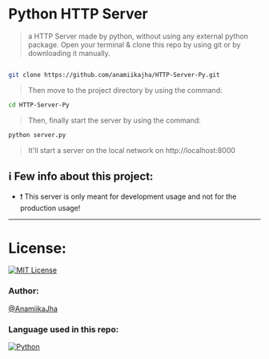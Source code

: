 # Python HTTP Server
> a HTTP Server made by python, without using any external python package.
> Open your terminal & clone this repo by using git or by downloading it manually.
```bash

git clone https://github.com/anamiikajha/HTTP-Server-Py.git

```
> Then move to the project directory by using the command:
```bash
cd HTTP-Server-Py
```
> Then, finally start the server by using the command:
```bash
python server.py
```
> It'll start a server on the local network on http://localhost:8000
## ℹ️ Few info about this project:

- ❗ This server is only meant for development usage and not for the production usage!
---
# License:
[![MIT License](https://img.shields.io/badge/license-MIT-blue)](https://github.com/anamiikajha/HTTP-Server-Py/blob/master/LICENSE)

### Author:
[@AnamiikaJha](https://github.com/anamiikajha)

### Language used in this repo:
[![Python](https://img.shields.io/badge/Python-14354C?style=for-the-badge&logo=python&logoColor=white)](https://python.org)
